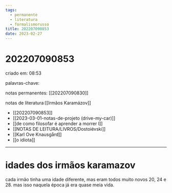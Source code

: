 ```yaml
---
tags:
  - permanente
  - literatura
  - formalismorusso
title: 202207090853
date: 2023-02-27
---
```

# 202207090853
criado em: 08:53

palavras-chave: 

notas permanentes: [[202207090830]]

notas de literatura:[[Irmãos Karamázov]]

- [[202207090853]]
- [[2023-03-01-notas-de-projeto (drive-my-car)]]
- [[de como filosofar é aprender a morrer I]]
- [[NOTAS DE LEITURA/LIVROS/Dostoiévski]]
- [[Karl Ove Knausgård]]
- [[o idiota]]

---
# idades dos irmãos karamazov
cada irmão tinha uma idade diferente, mas eram todos muito novos
20, 24 e 28.
mas isso naquela época já era quase meia vida.